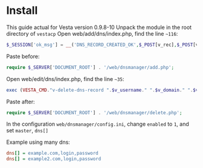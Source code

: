 Install
==========================
This guide actual for Vesta version 0.9.8-10
Unpack the module in the root directory of ```vestacp```
Open web/add/dns/index.php, find the line ```~116```:
```php
$_SESSION['ok_msg'] = __('DNS_RECORD_CREATED_OK',$_POST[v_rec],$_POST[v_domain]);
```
Paste before:
```php
require $_SERVER['DOCUMENT_ROOT'] . '/web/dnsmanager/add.php';
```
Open web/edit/dns/index.php, find the line ```~35```:
```php
exec (VESTA_CMD."v-delete-dns-record ".$v_username." ".$v_domain." ".$v_record_id, $output, $return_var);
```
Paste after:
```php
require $_SERVER['DOCUMENT_ROOT'] . '/web/dnsmanager/delete.php';
```
In the configuration ```web/dnsmanager/config.ini```, change ```enabled``` to ```1```, and set ```master```, ```dns[]``` 

Example using many dns:
```ini
dns[] = example.com,login,password
dns[] = example2.com,login,password
```